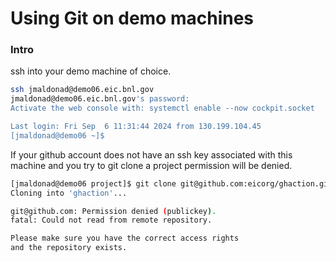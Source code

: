 # Using Git on demo machines

### Intro 
ssh into your demo machine of choice.
``` bash
ssh jmaldonad@demo06.eic.bnl.gov
jmaldonad@demo06.eic.bnl.gov's password: 
Activate the web console with: systemctl enable --now cockpit.socket

Last login: Fri Sep  6 11:31:44 2024 from 130.199.104.45
[jmaldonad@demo06 ~]$
```

If your github account does not have an ssh key associated with this machine and you try to git clone a project permission will be denied.

``` bash
[jmaldonad@demo06 project]$ git clone git@github.com:eicorg/ghaction.git
Cloning into 'ghaction'...

git@github.com: Permission denied (publickey).
fatal: Could not read from remote repository.

Please make sure you have the correct access rights
and the repository exists.

```

